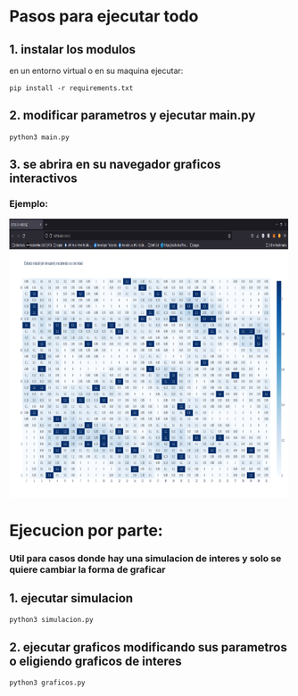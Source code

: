 #  Pasos para ejecutar todo
## 1. instalar los modulos
en un entorno virtual o en su maquina ejecutar:
```
pip install -r requirements.txt
```
## 2. modificar parametros y ejecutar main.py
```
python3 main.py
```
## 3. se abrira en su navegador graficos interactivos
### Ejemplo:
<img src="t1/example.png" alt="example" style="height: 500px; width:500px;"/>

# Ejecucion por parte: 
### Util para casos donde hay una simulacion de interes y solo se quiere cambiar la forma de graficar
## 1. ejecutar simulacion 
```
python3 simulacion.py
```
## 2. ejecutar graficos modificando sus parametros o eligiendo graficos de interes 
```
python3 graficos.py
```